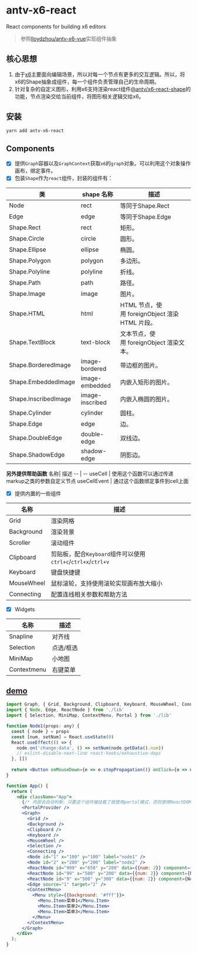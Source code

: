 # antv-x6-react
React components for building x6 editors

> 参照[lloydzhou/antv-x6-vue](https://github.com/lloydzhou/antv-x6-vue)实现组件抽象

## 核心思想
1. 由于[x6](https://www.npmjs.com/package/@antv/x6)主要面向编辑场景，所以对每一个节点有更多的交互逻辑。所以，将x6的Shape抽象成组件，每一个组件负责管理自己的生命周期。
2. 针对复杂的自定义图形，利用x6支持渲染react组件[@antv/x6-react-shape](https://www.npmjs.com/package/@antv/x6-react-shape)的功能，节点渲染交给当前组件，将图形相关逻辑交给x6。

## 安装
```
yarn add antv-x6-react
```

## Components
- [x] 提供`Graph`容器以及`GraphContext`获取`x6`的`graph`对象。可以利用这个对象操作画布，绑定事件。
- [x] 包装`Shape`作为`react`组件，封装的组件有：

类 | shape 名称| 描述
-- | -- | --
Node | rect | 等同于Shape.Rect
Edge | edge | 等同于Shape.Edge
Shape.Rect | rect | 矩形。
Shape.Circle | circle | 圆形。
Shape.Ellipse | ellipse | 椭圆。
Shape.Polygon | polygon | 多边形。
Shape.Polyline | polyline | 折线。
Shape.Path | path | 路径。
Shape.Image | image | 图片。
Shape.HTML | html | HTML 节点，使用 foreignObject 渲染 HTML 片段。
Shape.TextBlock | text-block | 文本节点，使用 foreignObject 渲染文本。
Shape.BorderedImage | image-bordered | 带边框的图片。
Shape.EmbeddedImage | image-embedded | 内嵌入矩形的图片。
Shape.InscribedImage | image-inscribed | 内嵌入椭圆的图片。
Shape.Cylinder | cylinder | 圆柱。
Shape.Edge | edge | 边。
Shape.DoubleEdge | double-edge | 双线边。
Shape.ShadowEdge | shadow-edge | 阴影边。

**另外提供帮助函数**
名称| 描述
 -- | --
useCell | 使用这个函数可以通过传递markup之类的参数自定义节点
useCellEvent | 通过这个函数绑定事件到cell上面


- [x] 提供内置的一些组件

名称| 描述
 -- | --
Grid | 渲染网格
Background | 渲染背景
Scroller | 滚动组件
Clipboard | 剪贴板，配合`Keyboard`组件可以使用`ctrl+c`/`ctrl+x`/`ctrl+v`
Keyboard | 键盘快捷键
MouseWheel | 鼠标滚轮，支持使用滚轮实现画布放大缩小
Connecting | 配置连线相关参数和帮助方法

- [x] Widgets

名称| 描述
 -- | --
Snapline | 对齐线
Selection | 点选/框选
MiniMap | 小地图
Contextmenu | 右键菜单

## [demo](https://github.com/lloydzhou/antv-x6-react/blob/master/src/App.tsx)
```jsx
import Graph, { Grid, Background, Clipboard, Keyboard, MouseWheel, Connecting } from './lib'
import { Node, Edge, ReactNode } from './lib'
import { Selection, MiniMap, ContextMenu, Portal } from './lib'

function Node1(props: any) {
  const { node } = props
  const [num, setNum] = React.useState(0)
  React.useEffect(() => {
    node.on('change:data', () => setNum(node.getData().num))
    // eslint-disable-next-line react-hooks/exhaustive-deps
  }, [])
  
  return <Button onMouseDown={e => e.stopPropagation()} onClick={e => node.setData({ num: num + 1 })}>Ant Button {num}</Button>
}

function App() {
  return (
    <div className="App">
      {/* 内部会自动判断，只要这个组件被挂载了就使用portal模式，否则使用ReactDOM */}
      <PortalProvider />
      <Graph>
        <Grid />
        <Background />
        <Clipboard />
        <Keyboard />
        <MouseWheel />
        <Selection />
        <Connecting />
        <Node id="1" x="100" y="100" label="node1" />
        <Node id="2" x="200" y="200" label="node2" />
        <ReactNode id="999" x="650" y="200" data={{num: 2}} component={Node1} />
        <ReactNode id="99" x="500" y="200" data={{num: 2}} component={Node1} />
        <ReactNode id="9" x="500" y="300" data={{num: 2}} component={Node1} primer="circle" />
        <Edge source="1" target="2" />
        <ContextMenu>
          <Menu style={{background: '#fff'}}>
            <Menu.Item>菜单1</Menu.Item>
            <Menu.Item>菜单2</Menu.Item>
            <Menu.Item>菜单3</Menu.Item>
          </Menu>
        </ContextMenu>
      </Graph>
    </div>
  );
}
```


